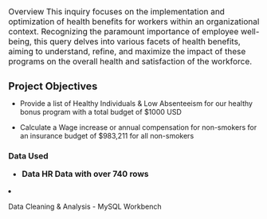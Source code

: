 
<p style="font-size: 16px;"> Overview 
This inquiry focuses on the implementation and optimization of health benefits for workers within an organizational context. Recognizing the paramount importance of employee well-being, this query delves into various facets of health benefits, aiming to understand, refine, and maximize the impact of these programs on the overall health and satisfaction of the workforce.

<h1 style="font-size: 20px;">Project Objectives </h1>

 - Provide a list of Healthy Individuals & Low Absenteeism for our healthy bonus program with a total budget of $1000 USD </h1>

 - Calculate a Wage increase or annual compensation for non-smokers for an insurance budget of $983,211 for all non-smokers </h1>

<h1 style="font-size: 16px;"> Data Used 
  
 - Data HR Data with over 740 rows </h1>
 
 - Data Cleaning & Analysis - MySQL Workbench </h1>

